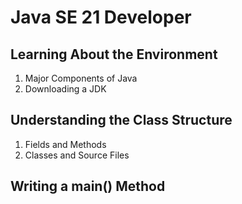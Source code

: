 # Java SE 21 Developer

## Learning About the Environment

1. Major Components of Java
2. Downloading a JDK

## Understanding the Class Structure

1. Fields and Methods
2. Classes and Source Files

## Writing a main() Method



